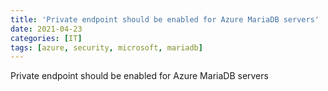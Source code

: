 ```yaml
---
title: 'Private endpoint should be enabled for Azure MariaDB servers'
date: 2021-04-23
categories: [IT]
tags: [azure, security, microsoft, mariadb]
---
```


Private endpoint should be enabled for Azure MariaDB servers